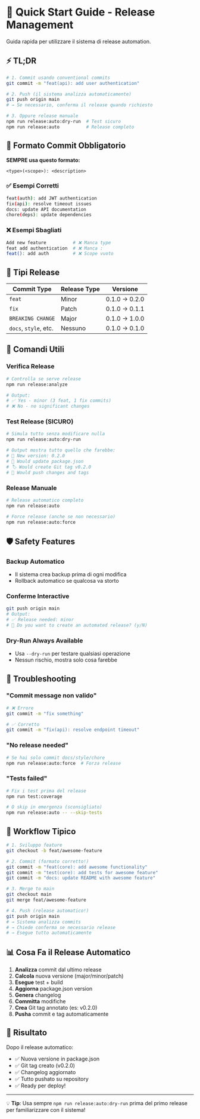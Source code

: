 # 🚀 Quick Start Guide - Release Management

Guida rapida per utilizzare il sistema di release automation.

## ⚡ TL;DR

```bash
# 1. Commit usando conventional commits
git commit -m "feat(api): add user authentication"

# 2. Push (il sistema analizza automaticamente)
git push origin main
# → Se necessario, conferma il release quando richiesto

# 3. Oppure release manuale
npm run release:auto:dry-run  # Test sicuro
npm run release:auto          # Release completo
```

## 📝 Formato Commit Obbligatorio

**SEMPRE usa questo formato:**

```
<type>(<scope>): <description>
```

### ✅ Esempi Corretti

```bash
feat(auth): add JWT authentication
fix(api): resolve timeout issues
docs: update API documentation
chore(deps): update dependencies
```

### ❌ Esempi Sbagliati

```bash
Add new feature          # ❌ Manca type
feat add authentication  # ❌ Manca :
feat(): add auth         # ❌ Scope vuoto
```

## 🎯 Tipi Release

| Commit Type           | Release Type | Versione      |
| --------------------- | ------------ | ------------- |
| `feat`                | Minor        | 0.1.0 → 0.2.0 |
| `fix`                 | Patch        | 0.1.0 → 0.1.1 |
| `BREAKING CHANGE`     | Major        | 0.1.0 → 1.0.0 |
| `docs`, `style`, etc. | Nessuno      | 0.1.0 → 0.1.0 |

## 🔧 Comandi Utili

### Verifica Release

```bash
# Controlla se serve release
npm run release:analyze

# Output:
# ✅ Yes - minor (3 feat, 1 fix commits)
# ❌ No - no significant changes
```

### Test Release (SICURO)

```bash
# Simula tutto senza modificare nulla
npm run release:auto:dry-run

# Output mostra tutto quello che farebbe:
# 🔢 New version: 0.2.0
# 📝 Would update package.json
# 🏷️ Would create Git tag v0.2.0
# 🚀 Would push changes and tags
```

### Release Manuale

```bash
# Release automatico completo
npm run release:auto

# Force release (anche se non necessario)
npm run release:auto:force
```

## 🛡️ Safety Features

### Backup Automatico

- Il sistema crea backup prima di ogni modifica
- Rollback automatico se qualcosa va storto

### Conferme Interactive

```bash
git push origin main
# Output:
# ✅ Release needed: minor
# 🤔 Do you want to create an automated release? (y/N)
```

### Dry-Run Always Available

- Usa `--dry-run` per testare qualsiasi operazione
- Nessun rischio, mostra solo cosa farebbe

## 🚨 Troubleshooting

### "Commit message non valido"

```bash
# ❌ Errore
git commit -m "fix something"

# ✅ Corretto
git commit -m "fix(api): resolve endpoint timeout"
```

### "No release needed"

```bash
# Se hai solo commit docs/style/chore
npm run release:auto:force  # Forza release
```

### "Tests failed"

```bash
# Fix i test prima del release
npm run test:coverage

# O skip in emergenza (sconsigliato)
npm run release:auto -- --skip-tests
```

## 🎯 Workflow Tipico

```bash
# 1. Sviluppo feature
git checkout -b feat/awesome-feature

# 2. Commit (formato corretto!)
git commit -m "feat(core): add awesome functionality"
git commit -m "test(core): add tests for awesome feature"
git commit -m "docs: update README with awesome feature"

# 3. Merge to main
git checkout main
git merge feat/awesome-feature

# 4. Push (release automatico!)
git push origin main
# → Sistema analizza commits
# → Chiede conferma se necessario release
# → Esegue tutto automaticamente
```

## 📊 Cosa Fa il Release Automatico

1. **Analizza** commit dal ultimo release
2. **Calcola** nuova versione (major/minor/patch)
3. **Esegue** test + build
4. **Aggiorna** package.json version
5. **Genera** changelog
6. **Committa** modifiche
7. **Crea** Git tag annotato (es: v0.2.0)
8. **Pusha** commit e tag automaticamente

## 🎉 Risultato

Dopo il release automatico:

- ✅ Nuova versione in package.json
- ✅ Git tag creato (v0.2.0)
- ✅ Changelog aggiornato
- ✅ Tutto pushato su repository
- ✅ Ready per deploy!

---

💡 **Tip**: Usa sempre `npm run release:auto:dry-run` prima del primo release per familiarizzare con il sistema!
